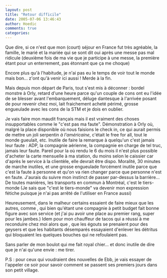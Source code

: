 ```yaml
---
layout: post
title: "Retour difficile"
date: 2005-07-06 13:46:43
author: Hoedic
comments: true
categories: 
---
```



Que dire, si ce n'est que mon (court) séjour en France fut très agréable, la famille, le marié et la mariée qui se sont dit oui après une messe pas mal ridicule (deuxième fois de ma vie que je participe à une messe, la premìère étant pour un enterrement, pas étonnant que ça me choque)

Encore plus qu'à l'habitude, je n'ai pas eu le temps de voir tout le monde mais bon... z'ont qu'à venir ici aussi ! Merde à la fin.

Mais depuis mon départ de Paris, tout s'est mis à déconner : bordel monstre à Orly, retard d'une heure parce qu'un couple de cons ont eu l'idée de se blesser avant l'embarquement, déluge dantesque à l'arrivée posant de  pour revenir chez moi, lait fraichement acheté périmé, grosse engueulade avec les cons de la STM et je dois en oublier.

Je vais faire mon maudit français mais il est vraiment des choses insupportables comme le "c'est pas ma faute". Démonstration à Orly où, malgré la place disponible où nous faisions le check in, ce qui aurait permis de mettre un joli serpentin *à l'américaine*, c'était le free for all, tout le monde gueulait, etc. Inutile de faire la remarque à quelqu'un c'est jamais leur faute : ADP, la compagnie aérienne, la compagnie en charge de tel truc, jamais leur faute. Pareil pour la  où rendu le 6 du mois il n'est plus possible d'acheter la carte mensuelle à ma station, du moins selon le caissier car d'après le service à la clientèle, elle devrait être dispo. Moralité, 30 minutes de marche inutiles, et une grosse engueulade forcément inutile parce que c'est la faute à personne et qu'on va rien changer parce que personne n'est en faute. J'aurais du suivre mon instinct de passer par-dessus la barrière... De toutes manières, les transports en commun à Montréal, c'est le tiers-monde (Je sais que "c'est le tiers-monde" va devenir mon expression fétiche puisque je n'ai pas arrêté de l'utiliser en France aussi)

Heureusement, dans le malheur certains essaient de faire mieux que les autres, comme , qui bien qu'étant une compagnie à petit budget fait bonne figure avec son service (et j'ai pu avoir une place au premier rang, super pour les jambes.) Idem pour mon chauffeur de tacos qui a réussi à me reconduire chez moi alors que , que les égouts se prenaient pour des geysers et que les habitants désemparés essayaient d'enlever les détritus qui bloquaient les quelques bouches qui ne refoulaient pas.

Sans parler de mon boulot qui me fait royal chier... et donc inutile de dire que je n'ai qu'une envie : me tirer.

P.S : pour ceux qui voudraient des nouvelles de Ebb, je vais essayer de l'appeler ce soir pour savoir comment se passent ses premiers jours dans son petit village.